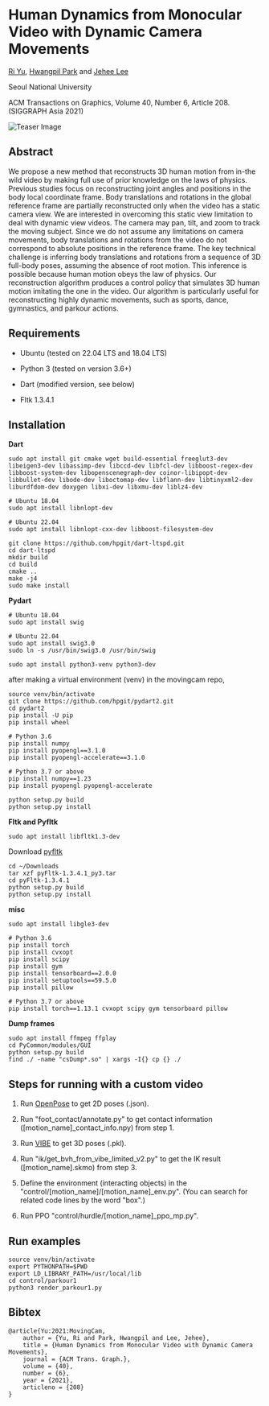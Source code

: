 # Human Dynamics from Monocular Video with Dynamic Camera Movements

[Ri Yu](https://yul85.github.io), [Hwangpil Park](https://hpgit.github.io) and [Jehee Lee](https://mrl.snu.ac.kr/~jehee)

Seoul National University

ACM Transactions on Graphics, Volume 40, Number 6, Article 208. (SIGGRAPH Asia 2021)

![Teaser Image](figures/teaser_parkour14.png)

## Abstract
We propose a new method that reconstructs 3D human motion from in-the wild video by making full use of prior knowledge on the laws of physics. Previous studies focus on reconstructing joint angles and positions in the body local coordinate frame. Body translations and rotations in the global reference frame are partially reconstructed only when the video has a static camera view. We are interested in overcoming this static view limitation to deal with dynamic view videos. The camera may pan, tilt, and zoom to track the moving subject. Since we do not assume any limitations on camera movements, body translations and rotations from the video do not correspond to absolute positions in the reference frame. The key technical challenge is inferring body translations and rotations from a sequence of 3D full-body poses, assuming the absence of root motion. This inference is possible because human motion obeys the law of physics. Our reconstruction algorithm produces a control policy that simulates 3D human motion imitating the one in the video. Our algorithm is particularly useful for reconstructing highly dynamic movements, such as sports, dance, gymnastics, and parkour actions.


## Requirements 

* Ubuntu (tested on 22.04 LTS and 18.04 LTS)

* Python 3 (tested on version 3.6+)

* Dart (modified version, see below)

* Fltk 1.3.4.1

## Installation

**Dart**

    sudo apt install git cmake wget build-essential freeglut3-dev libeigen3-dev libassimp-dev libccd-dev libfcl-dev libboost-regex-dev libboost-system-dev libopenscenegraph-dev coinor-libipopt-dev libbullet-dev libode-dev liboctomap-dev libflann-dev libtinyxml2-dev liburdfdom-dev doxygen libxi-dev libxmu-dev liblz4-dev
    
    # Ubuntu 18.04
    sudo apt install libnlopt-dev
    
    # Ubuntu 22.04
    sudo apt install libnlopt-cxx-dev libboost-filesystem-dev
    
    git clone https://github.com/hpgit/dart-ltspd.git
    cd dart-ltspd
    mkdir build
    cd build
    cmake ..
    make -j4
    sudo make install
  

**Pydart**

    # Ubuntu 18.04
    sudo apt install swig

    # Ubuntu 22.04
    sudo apt install swig3.0
    sudo ln -s /usr/bin/swig3.0 /usr/bin/swig
    
    sudo apt install python3-venv python3-dev

after making a virtual environment (venv) in the movingcam repo,

    source venv/bin/activate
    git clone https://github.com/hpgit/pydart2.git
    cd pydart2
    pip install -U pip
    pip install wheel
    
    # Python 3.6
    pip install numpy
    pip install pyopengl==3.1.0
    pip install pyopengl-accelerate==3.1.0
    
    # Python 3.7 or above
    pip install numpy==1.23
    pip install pyopengl pyopengl-accelerate
    
    python setup.py build
    python setup.py install


**Fltk and Pyfltk**

    sudo apt install libfltk1.3-dev

Download [pyfltk](https://sourceforge.net/projects/pyfltk/files/pyfltk/pyFltk-1.3.4.1/pyFltk-1.3.4.1_py3.tar.gz/download)

    cd ~/Downloads
    tar xzf pyFltk-1.3.4.1_py3.tar
    cd pyFltk-1.3.4.1
    python setup.py build
    python setup.py install


**misc**

    sudo apt install libgle3-dev
    
    # Python 3.6
    pip install torch
    pip install cvxopt
    pip install scipy
    pip install gym
    pip install tensorboard==2.0.0
    pip install setuptools==59.5.0
    pip install pillow

    # Python 3.7 or above
    pip install torch==1.13.1 cvxopt scipy gym tensorboard pillow

**Dump frames**

    sudo apt install ffmpeg ffplay
    cd PyCommon/modules/GUI
    python setup.py build
    find ./ -name "csDump*.so" | xargs -I{} cp {} ./


## Steps for running with a custom video

1. Run [OpenPose](https://github.com/CMU-Perceptual-Computing-Lab/openpose) to get 2D poses (.json). 

2. Run "foot_contact/annotate.py" to get contact information ([motion_name]_contact_info.npy) from step 1.  

3. Run [VIBE](https://github.com/mkocabas/VIBE) to get 3D poses (.pkl). 

4. Run "ik/get_bvh_from_vibe_limited_v2.py" to get the IK result ([motion_name].skmo) from step 3.  

5. Define the environment (interacting objects) in the "control/[motion_name]/[motion_name]_env.py". (You can search for related code lines by the word "box".)

6. Run PPO "control/hurdle/[motion_name]_ppo_mp.py".

## Run examples

    source venv/bin/activate
    export PYTHONPATH=$PWD
    export LD_LIBRARY_PATH=/usr/local/lib
    cd control/parkour1
    python3 render_parkour1.py


## Bibtex

    @article{Yu:2021:MovingCam,
        author = {Yu, Ri and Park, Hwangpil and Lee, Jehee},
        title = {Human Dynamics from Monocular Video with Dynamic Camera Movements},
        journal = {ACM Trans. Graph.},
        volume = {40},
        number = {6},
        year = {2021},
        articleno = {208}
    }
